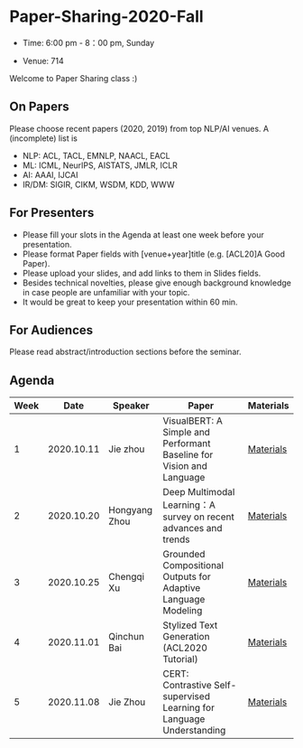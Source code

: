 # Paper-Sharing-2020-Fall

- Time: 6:00 pm - 8：00 pm, Sunday

- Venue: 714

Welcome to Paper Sharing class :)

## On Papers
Please choose recent papers (2020, 2019) from top NLP/AI venues. A (incomplete) list is

- NLP: ACL, TACL, EMNLP, NAACL, EACL
- ML: ICML, NeurIPS, AISTATS, JMLR, ICLR
- AI: AAAI, IJCAI
- IR/DM: SIGIR, CIKM, WSDM, KDD, WWW


## For Presenters
- Please fill your slots in the Agenda at least one week before your presentation.
- Please format Paper fields with [venue+year]title (e.g. [ACL20]A Good Paper).
- Please upload your slides, and add links to them in Slides fields.
- Besides technical novelties, please give enough background knowledge in case people are unfamiliar with your topic.
- It would be great to keep your presentation within 60 min.

## For Audiences
Please read abstract/introduction sections before the seminar.


## Agenda
|Week|	Date	|Speaker|	Paper|	Materials|
|  ----   | ----  |   ----   | ----  |   ----   |
|1|	2020.10.11	|Jie zhou|	VisualBERT: A Simple and Performant Baseline for Vision and Language|	[Materials](https://arxiv.org/pdf/1908.03557.pdf)|
|2|	2020.10.20	|Hongyang Zhou | Deep Multimodal Learning：A survey on recent advances and trends	| [Materials](https://ieeexplore.ieee.org/stamp/stamp.jsp?tp=&arnumber=8103116)	|
|3|	2020.10.25	| Chengqi Xu |	Grounded Compositional Outputs for Adaptive Language Modeling | [Materials](https://arxiv.org/abs/2009.11523)	|
|4|	2020.11.01	| Qinchun Bai | Stylized Text Generation (ACL2020 Tutorial)	|	[Materials](https://drive.google.com/file/d/1r5BbBZii3qPXGWJ7aKN3AAw4lhLDuVvp/view)|
|5|	2020.11.08	| Jie Zhou | CERT: Contrastive Self-supervised Learning for Language Understanding	|	[Materials](https://arxiv.org/pdf/2005.12766.pdf)|
